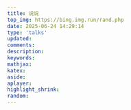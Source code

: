 ```yaml
---
title: 说说
top_img: https://bing.img.run/rand.php
date: 2025-06-24 14:29:14
type: 'talks'
updated:
comments:
description:
keywords:
mathjax:
katex:
aside:
aplayer:
highlight_shrink:
random:
---
```

<div id="qexot"></div>
<script>showQexoTalks("qexot", "https://qexo.s12day.dpdns.org", 5)</script>